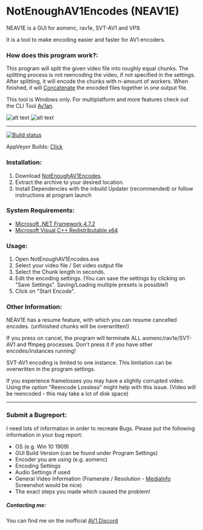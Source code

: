 # NotEnoughAV1Encodes (NEAV1E)

NEAV1E is a GUI for aomenc, rav1e, SVT-AV1 and VP9. 

It is a tool to make encoding easier and faster for AV1 encoders.

### How does this program work?:
This program will split the given video file into roughly equal chunks. The splitting process is not reencoding the video, if not specified in the settings.
After splitting, it will encode the chunks with n-amount of workers. When finished, it will [Concatenate](https://trac.ffmpeg.org/wiki/Concatenate) the encoded files together in one output file.

This tool is Windows only. For multiplatform and more features check out the CLI Tool [Av1an](https://github.com/master-of-zen/Av1an).

![alt text](https://i.imgur.com/AbVetfn.png)
![alt text](https://i.imgur.com/SJsHBBc.png)

---

[![Build status](https://ci.appveyor.com/api/projects/status/f3wd2kr5i8eofj88/branch/master?svg=true)](https://ci.appveyor.com/project/Alkl/notenoughav1encodes/branch/master)

AppVeyor Builds: [Click](https://ci.appveyor.com/project/Alkl/notenoughav1encodes/branch/master/artifacts)

### Installation:

1. Download [NotEnoughAV1Encodes](https://github.com/Alkl58/NotEnoughAV1Encodes/releases).
2. Extract the archive to your desired location.
3. Install Dependencies with the inbuild Updater (recommended) or follow instructions at program launch

### System Requirements:
- [Microsoft .NET Framework 4.7.2](https://dotnet.microsoft.com/download/dotnet-framework/net472)
- [Microsoft Visual C++ Redistributable x64](https://support.microsoft.com/en-us/help/2977003/the-latest-supported-visual-c-downloads)

### Usage:
1. Open NotEnoughAV1Encodes.exe
2. Select your video file / Set video output file
3. Select the Chunk length in seconds.
4. Edit the encoding settings. (You can save the settings by clicking on "Save Settings". Saving/Loading multiple presets is possible!)
5. Click on "Start Encode".

### Other Information:

NEAV1E has a resume feature, with which you can resume cancelled encodes. (unfinished chunks will be overwritten!)

If you press on cancel, the program will terminate ALL aomenc/rav1e/SVT-AV1 and ffmpeg processes. Don't press it if you have other encodes/instances running!

SVT-AV1 encoding is limited to one instance. This limitation can be overwritten in the program settings.

If you experience framelosses you may have a slightly corrupted video. Using the option "Reencode Lossless" might help with this issue. (Video will be reencoded - this may take a lot of disk space)

---

### Submit a Bugreport:
I need lots of information in order to recreate Bugs.
Please put the following information in your bug report:
- OS (e.g. Win 10 1909)
- GUI Build Version (can be found under Program Settings)
- Encoder you are using (e.g. aomenc)
- Encoding Settings
- Audio Settings if used
- General Video Information (Framerate / Resolution - [MediaInfo](https://mediaarea.net/de/MediaInfo) Screenshot would be nice)
- The exact steps you made which caused the problem!

##### Contacting me:
You can find me on the inofficial [AV1 Discord](https://discord.gg/HSBxne3)
